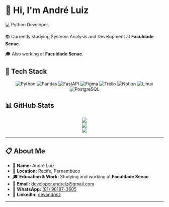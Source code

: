 <h1>👋 Hi, I'm André Luiz</h1>

<p>💻 Python Developer.</p>
<p>📚 Currently studying Systems Analysis and Development at <strong>Faculdade Senac</strong>.</p>
<p>🎓 Also working at <strong>Faculdade Senac</strong>.</p>

<h2>🚀 Tech Stack</h2>
<div align="center">
  <img src="https://img.shields.io/badge/Python-3776AB?style=for-the-badge&logo=python&logoColor=white" alt="Python">
  <img src="https://img.shields.io/badge/Pandas-150458?style=for-the-badge&logo=pandas&logoColor=white" alt="Pandas">
  <img src="https://img.shields.io/badge/FastAPI-009688?style=for-the-badge&logo=fastapi&logoColor=white" alt="FastAPI">
  <img src="https://img.shields.io/badge/Figma-F24E1E?style=for-the-badge&logo=figma&logoColor=white" alt="Figma">
  <img src="https://img.shields.io/badge/Trello-0052CC?style=for-the-badge&logo=trello&logoColor=white" alt="Trello">
  <img src="https://img.shields.io/badge/Notion-000000?style=for-the-badge&logo=notion&logoColor=white" alt="Notion">
  <img src="https://img.shields.io/badge/Linux-FCC624?style=for-the-badge&logo=linux&logoColor=white" alt="Linux">
  <img src="https://img.shields.io/badge/PostgreSQL-336791?style=for-the-badge&logo=postgresql&logoColor=white" alt="PostgreSQL">
</div>

<h2>📊 GitHub Stats</h2>
<div align="center">
  <img src="https://github-readme-stats.vercel.app/api?username=Deezinn&theme=vue-dark&show_icons=true&hide_border=true&count_private=true"/>
  <br>
  <img src="https://github-readme-streak-stats.herokuapp.com/?user=Deezinn&theme=vue-dark&hide_border=true"/>
  <br>
  <img src="https://github-readme-stats.vercel.app/api/top-langs/?username=Deezinn&theme=vue-dark&show_icons=true&hide_border=true&layout=compact&hide=jupyter%20notebook"/>
</div>

<hr>

<h2>📋 About Me</h2>
<ul>
  <li>👤 <strong>Name:</strong> André Luiz</li>
  <li>📍 <strong>Location:</strong> Recife, Pernambuco</li>
  <li>🎓 <strong>Education & Work:</strong> Studying and working at <strong>Faculdade Senac</strong></li>
  <li>📧 <strong>Email:</strong> <a href="mailto:developer.andrelz@gmail.com">developer.andrelz@gmail.com</a></li>
  <li>📱 <strong>WhatsApp:</strong> <a href="https://wa.me/5581981873605">(81) 98187-3605</a></li>
  <li>🔗 <strong>LinkedIn:</strong> <a href="https://www.linkedin.com/in/devandrelz" target="_blank">devandrelz</a></li>
</ul>

<hr>
